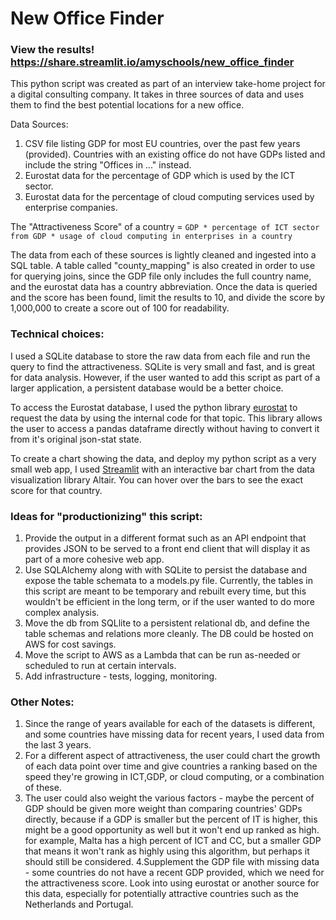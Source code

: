 # New Office Finder

### View the results! https://share.streamlit.io/amyschools/new_office_finder


This python script was created as part of an interview take-home project for a digital consulting company. It takes in three sources of data and uses them to find the best potential locations for a new office. 

Data Sources:
1. CSV file listing GDP for most EU countries, over the past few years (provided). Countries with an existing office do
not have GDPs listed and include the string "Offices in ..." instead. 
2. Eurostat data for the percentage of GDP which is used by the ICT sector.
3. Eurostat data for the percentage of cloud computing services used by enterprise companies.

The "Attractiveness Score" of a country = `GDP * percentage of ICT sector from GDP * usage of cloud computing in enterprises in a country`

The data from each of these sources is lightly cleaned and ingested into a SQL table. A table called "county_mapping" is also created in order to use for querying joins, since the GDP file only includes the full country name, and the eurostat data has a country abbreviation. Once the data is queried and the score has been found, limit the results to 10, and divide the score by 1,000,000 to create a score out of 100 for readability.


### Technical choices:

I used a SQLite database to store the raw data from each file and run the query to find the attractiveness. SQLite is
very small and fast, and is great for data analysis. However, if the user wanted to add this script as part of a larger application, a persistent database would be a better choice.

To access the Eurostat database, I used the python library <a href="https://pypi.org/project/eurostat/">eurostat</a>
 to request the data by using the internal code for that topic. This library allows the user to access a pandas dataframe directly without having to convert
it from it's original json-stat state.

To create a chart showing the data, and deploy my python script as a very small web app, I used <a href="streamlit.io">Streamlit</a> with an interactive bar chart from the data visualization library Altair. You can hover over the bars to see the exact score for that country.


### Ideas for "productionizing" this script:

1. Provide the output in a different format such as an API endpoint that provides JSON to be served to a front end client that will
display it as part of a more cohesive web app.
2. Use SQLAlchemy along with with SQLite to persist the database and expose the table schemata to a models.py file. Currently,
the tables in this script are meant to be temporary and rebuilt every time, but this wouldn't be efficient in the long term, or if the user wanted to do more complex analysis.
3. Move the db from SQLlite to a persistent relational db, and define the table schemas and relations more cleanly. The DB could be hosted on AWS for cost savings.
4. Move the script to AWS as a Lambda that can be run as-needed or scheduled to run at certain intervals.
5. Add infrastructure - tests, logging, monitoring.


### Other Notes:

1. Since the range of years available for each of the datasets is different, and some countries have missing data for recent years,
I used data from the last 3 years.
2. For a different aspect of attractiveness, the user could chart the growth of each data point over time and give countries a ranking based on the speed they're growing in ICT,GDP, or cloud computing, or a combination of these.
3. The user could also weight the various factors - maybe the percent of GDP should be given more weight than comparing countries' GDPs
directly, because if a GDP is smaller but the percent of IT is higher, this might be a good opportunity as well but
it won't end up ranked as high. for example, Malta has a high percent of ICT and CC, but a smaller GDP that means it won't rank as highly using this algorithm, but perhaps it should still be considered.
4.Supplement the GDP file with missing data - some countries do not have a recent GDP provided, which we need for the
attractiveness score. Look into using eurostat or another source for this data, especially for potentially attractive countries
such as the Netherlands and Portugal.




